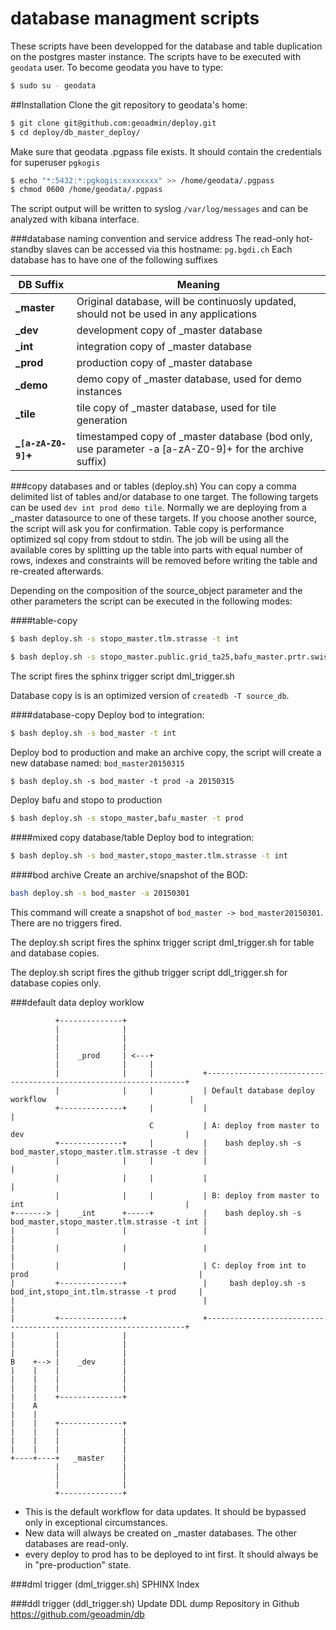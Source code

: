 database managment scripts
==========================
These scripts have been developped for the database and table duplication on the postgres master instance.
The scripts have to be executed with ``geodata`` user. To become geodata you have to type:
```bash
$ sudo su - geodata
```
##Installation
Clone the git repository to geodata's home:
```bash
$ git clone git@github.com:geoadmin/deploy.git
$ cd deploy/db_master_deploy/
```
Make sure that geodata .pgpass file exists. It should contain the credentials for superuser ``pgkogis``
```bash
$ echo "*:5432:*:pgkogis:xxxxxxxx" >> /home/geodata/.pgpass
$ chmod 0600 /home/geodata/.pgpass
```

The script output will be written to syslog ``/var/log/messages`` and can be analyzed with kibana interface.

###database naming convention and service address
The read-only hot-standby slaves can be accessed via this hostname: ``pg.bgdi.ch``
Each database has to have one of the following suffixes

DB Suffix    | Meaning
-------------|------------|
**_master** |  Original database, will be continuosly updated, should not be used in any applications |
**_dev**   | development copy of _master database  | 
**_int**   | integration copy of _master database | 
**_prod**  | production copy of _master database  | 
**_demo** |  demo copy of _master database, used for demo instances |
**_tile** |  tile copy of _master database, used for tile generation |
**_``[a-zA-Z0-9]``+** | timestamped copy of _master database (bod only, use parameter -a [a-zA-Z0-9]+ for the archive suffix) |

###copy databases and or tables (deploy.sh)
You can copy a comma delimited list of tables and/or database to one target. 
The following targets can be used ``dev int prod demo tile``. 
Normally we are deploying from a _master datasource to one of these targets. If you choose another source, the script will ask you for confirmation.
Table copy is performance optimized sql copy from stdout to stdin. 
The job will be using all the available cores by splitting up the table into  parts with equal number of rows, indexes and constraints will be removed before writing the table and re-created afterwards.

Depending on the composition of the source_object parameter and the other parameters the script can be executed in the following modes:

####table-copy
```bash
$ bash deploy.sh -s stopo_master.tlm.strasse -t int
```
```bash
$ bash deploy.sh -s stopo_master.public.grid_ta25,bafu_master.prtr.swissprtr -t dev
```
The script fires the sphinx trigger script dml_trigger.sh

Database copy is is an optimized version of ``createdb -T source_db``.

####database-copy 
Deploy bod to integration:
```bash
$ bash deploy.sh -s bod_master -t int
```
Deploy bod to production and make an archive copy, the script will create a new database named: ``bod_master20150315``
```
$ bash deploy.sh -s bod_master -t prod -a 20150315
```
Deploy bafu and stopo to production
```bash
$ bash deploy.sh -s stopo_master,bafu_master -t prod
```

####mixed copy database/table
Deploy bod to integration:
```bash
$ bash deploy.sh -s bod_master,stopo_master.tlm.strasse -t int
```

####bod archive
Create an archive/snapshot of the BOD:
```bash
bash deploy.sh -s bod_master -a 20150301
```
This command will create a snapshot of ``bod_master -> bod_master20150301``. 
There are no triggers fired.

The deploy.sh script fires the sphinx trigger script dml_trigger.sh for table and database copies.

The deploy.sh script fires the github trigger script ddl_trigger.sh for database copies only.

###default data deploy worklow
```
          +--------------+                                                                                    
          |              |                                                                                    
          |              |                                                                                    
          |              |                                                                                    
          |    _prod     | <---+                                                                              
          |              |     |                                                                              
          |              |     |           +-----------------------------------------------------------------+
          |              |     |           | Default database deploy workflow                                |
          +--------------+     |           |                                                                 |
                               C           | A: deploy from master to dev                                    |
          +--------------+     |           |    bash deploy.sh -s bod_master,stopo_master.tlm.strasse -t dev |
          |              |     |           |                                                                 |
          |              |     |           |                                                                 |
          |              |     |           | B: deploy from master to int                                    |
+-------> |    _int      +-----+           |    bash deploy.sh -s bod_master,stopo_master.tlm.strasse -t int |
|         |              |                 |                                                                 |
|         |              |                 |                                                                 |
|         |              |                 | C: deploy from int to prod                                      |
|         +--------------+                 |     bash deploy.sh -s bod_int,stopo_int.tlm.strasse -t prod     |
|                                          |                                                                 |
|         +--------------+                 +-----------------------------------------------------------------+
|         |              |                                                                                    
|         |              |                                                                                    
|         |              |                                                                                    
B    +--> |    _dev      |                                                                                    
|    |    |              |                                                                                    
|    |    |              |                                                                                    
|    |    |              |                                                                                    
|    |    +--------------+                                                                                    
|    A                                                                                                        
|    |                                                                                                        
|    |    +--------------+                                                                                    
|    |    |              |                                                                                    
|    |    |              |                                                                                    
|    |    |              |                                                                                    
+----+----+   _master    |                                                                                    
          |              |                                                                                    
          |              |                                                                                    
          |              |                                                                                    
          +--------------+                                                                                    
```
* This is the default workflow for data updates. It should be bypassed only in exceptional circumstances. 
* New data will always be created on _master databases. The other databases are read-only. 
* every deploy to prod has to be deployed to int first. It should always be in "pre-production" state.

###dml trigger (dml_trigger.sh)
SPHINX Index

###ddl trigger (ddl_trigger.sh)
Update DDL dump Repository in Github https://github.com/geoadmin/db
